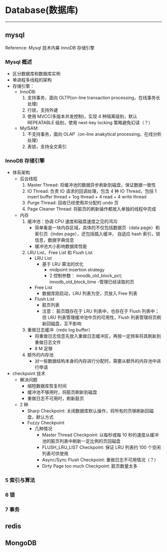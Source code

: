 # Database(数据库)
--------
## mysql
Reference: Mysql 技术内幕 InnoDB 存储引擎
### Mysql 概述
- 区分数据库和数据库实例
- 单进程多线程的架构
- 存储引擎：
	- InnoDB: 
		1. 支持事务，面向 OLTP(on-line transaction processing，在线事务长处理)
		2. 行锁，支持外键
		3. 使用 MVCC(多版本并发控制)，实现 4 种隔离级别，默认 REPEATABLE 级别，使用 next-key locking 策略避免幻读（？）
	- MyISAM:
		1. 不支持事务，面向 OLAP（on-line anakytical processing，在线分析处理）
		2. 表锁，支持全文索引
### InnoDB 存储引擎
- 体系架构
	- 后台线程
		1. Master Thread: 将缓冲池的数据异步刷新到磁盘，保证数据一致性
		2. IO Thread: 负责 IO 请求的回调处理，包含 4 种 IO Thread，包括 1 insert buffer thread + 1og thread + 4 read + 4 write thread
		3. Purge Thread: 回收已经使用并分配的 undo 页
		4. Page Cleaner Thread: 将脏页的刷新操作都放入单独的线程中完成
	- 内存
		1. 缓冲池：协调 CPU 速度和磁盘速度之见的鸿沟
			- 简单看是一块内存区域，具体的不仅包括数据页（data page）和索引页（index page），还包括插入缓冲， 自适应 hash 索引，锁信息，数据字典信息
			- 缓冲池大小影响数据库性能
		2. LRU List、Free List 和 Flush List
			- LRU List
				- 基于 LRU 算法的优化
					- midpoint insertion strategy
					- 2 控制参数： innodb_old_block_pct; innodb_old_block_time
				-管理已经读取的页
			- Free List
				- 数据库刚启动，LRU 列表为空，页放入 Free 列表
			- Flush List
				- 脏页列表
				- 注意： 脏页既存在于 LRU 列表中，也存在于 Flush 列表中；但 LRU 列表管理缓冲池中页的可用性，Flush 列表管理将页刷新回磁盘，互不影响
		3. 重做日志缓冲（redo log buffer）
			- 将重做日志信息先放入重做日志缓冲区，再按一定频率将其刷新到重做日志文件
			- 8 M 足够
		4. 额外的内存池
			- 对一些数据结构本身的内存进行分配时，需要从额外的内存池中进行申请
- checkpoint 技术
	- 解决问题
		- 缩短数据库恢复时间
		- 缓冲池不够用时，将脏页刷新到磁盘
		- 重做日志不可用时，刷新脏页
	- 2 种
		- Sharp Checkpoint: 关闭数据库默认操作，将所有的页够刷新回磁盘，默认方式
		- Fuzzy Checkpoint 
			- 几种情况
				- Master Thread Checkpoint: 以每秒或每 10 秒的速度从缓冲池的脏页列表中刷新一定比例的页回磁盘
				- FLUSH_LRU_LIST Checkpoint: 保证 LRU 列表约 100 个空闲列表可供使用
				- Async/Sync Flush Checkpoint: 重做日志不可用情况（？）
				- Dirty Page too much Checkpoint: 脏页数量太多



### 5 索引与算法

### 6 锁

### 7 事务


## redis

## MongoDB